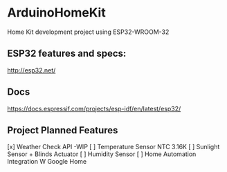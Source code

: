 # ArduinoHomeKit
Home Kit development  project using ESP32-WROOM-32

## ESP32 features and specs:
http://esp32.net/


## Docs
https://docs.espressif.com/projects/esp-idf/en/latest/esp32/


## Project Planned Features
[x] Weather Check API -WIP
[ ] Temperature Sensor NTC 3.16K
[ ] Sunlight Sensor + Blinds Actuator
[ ] Humidity Sensor
[ ] Home Automation Integration W Google Home

